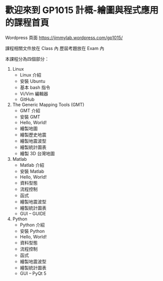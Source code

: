 # 歡迎來到 GP1015 計概-繪圖與程式應用 的課程首頁

Wordpress 頁面 https://jimmylab.wordpress.com/gp1015/

課程相關文件放在 Class 內
歷屆考題放在 Exam 內

本課程分為四個部分：

1. Linux
   - Linux 介紹
   - 安裝 Ubuntu
   - 基本 bash 指令
   - Vi/Vim 編輯器
   - GitHub
2. The Generic Mapping Tools (GMT)
   - GMT 介紹
   - 安裝 GMT
   - Hello, World!
   - 繪製地圖
   - 繪製歷史地震
   - 繪製地震波型
   - 繪製統計圖表
   - 繪製 3D 台灣地圖
3. Matlab
   - Matlab 介紹
   - 安裝 Matlab
   - Hello, World!
   - 資料型態
   - 流程控制
   - 函式
   - 繪製地震波型
   - 繪製統計圖表
   - GUI – GUIDE
4. Python
   - Python 介紹
   - 安裝 Python
   - Hello, World!
   - 資料型態
   - 流程控制
   - 函式
   - 繪製地震波型
   - 繪製統計圖表
   - GUI – PyQt 5
